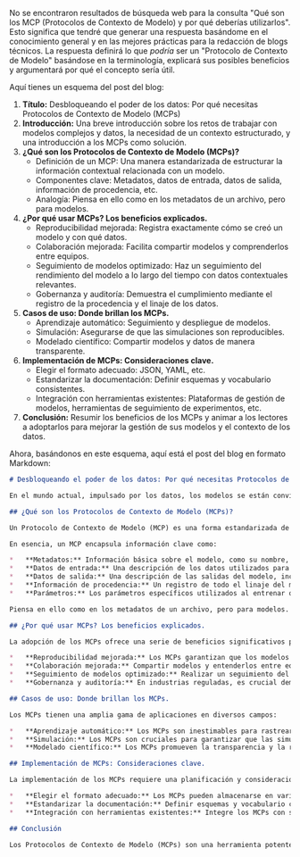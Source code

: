 No se encontraron resultados de búsqueda web para la consulta "Qué son los MCP (Protocolos de Contexto de Modelo) y por qué deberías utilizarlos". Esto significa que tendré que generar una respuesta basándome en el conocimiento general y en las mejores prácticas para la redacción de blogs técnicos. La respuesta definirá lo que *podría* ser un "Protocolo de Contexto de Modelo" basándose en la terminología, explicará sus posibles beneficios y argumentará por qué el concepto sería útil.

Aquí tienes un esquema del post del blog:

1.  **Título:** Desbloqueando el poder de los datos: Por qué necesitas Protocolos de Contexto de Modelo (MCPs)
2.  **Introducción:** Una breve introducción sobre los retos de trabajar con modelos complejos y datos, la necesidad de un contexto estructurado, y una introducción a los MCPs como solución.
3.  **¿Qué son los Protocolos de Contexto de Modelo (MCPs)?**
    *   Definición de un MCP: Una manera estandarizada de estructurar la información contextual relacionada con un modelo.
    *   Componentes clave: Metadatos, datos de entrada, datos de salida, información de procedencia, etc.
    *   Analogía: Piensa en ello como en los metadatos de un archivo, pero para modelos.
4.  **¿Por qué usar MCPs? Los beneficios explicados.**
    *   Reproducibilidad mejorada: Registra exactamente cómo se creó un modelo y con qué datos.
    *   Colaboración mejorada: Facilita compartir modelos y comprenderlos entre equipos.
    *   Seguimiento de modelos optimizado: Haz un seguimiento del rendimiento del modelo a lo largo del tiempo con datos contextuales relevantes.
    *   Gobernanza y auditoría: Demuestra el cumplimiento mediante el registro de la procedencia y el linaje de los datos.
5.  **Casos de uso: Donde brillan los MCPs.**
    *   Aprendizaje automático: Seguimiento y despliegue de modelos.
    *   Simulación: Asegurarse de que las simulaciones son reproducibles.
    *   Modelado científico: Compartir modelos y datos de manera transparente.
6.  **Implementación de MCPs: Consideraciones clave.**
    *   Elegir el formato adecuado: JSON, YAML, etc.
    *   Estandarizar la documentación: Definir esquemas y vocabulario consistentes.
    *   Integración con herramientas existentes: Plataformas de gestión de modelos, herramientas de seguimiento de experimentos, etc.
7.  **Conclusión:** Resumir los beneficios de los MCPs y animar a los lectores a adoptarlos para mejorar la gestión de sus modelos y el contexto de los datos.

Ahora, basándonos en este esquema, aquí está el post del blog en formato Markdown:

```markdown
# Desbloqueando el poder de los datos: Por qué necesitas Protocolos de Contexto de Modelo (MCPs)

En el mundo actual, impulsado por los datos, los modelos se están convirtiendo en algo cada vez más complejo y omnipresente. Desde los modelos de aprendizaje automático que impulsan las recomendaciones hasta las simulaciones científicas que ayudan a entender el cambio climático, estos modelos están en el centro de la toma de decisiones. Pero, ¿qué ocurre cuando se necesita reproducir un resultado, colaborar con un equipo o realizar un seguimiento del rendimiento de un modelo a lo largo del tiempo? Aquí es donde entran en juego los Protocolos de Contexto de Modelo (MCP).

## ¿Qué son los Protocolos de Contexto de Modelo (MCPs)?

Un Protocolo de Contexto de Modelo (MCP) es una forma estandarizada de estructurar la información contextual relacionada con un modelo. Piensa en ello como un conjunto completo de metadatos que acompañan a tu modelo, proporcionando todos los detalles necesarios para entenderlo, reproducirlo y gestionarlo eficazmente.

En esencia, un MCP encapsula información clave como:

*   **Metadatos:** Información básica sobre el modelo, como su nombre, versión, autor y fecha de creación.
*   **Datos de entrada:** Una descripción de los datos utilizados para entrenar o ejecutar el modelo, incluyendo su origen, formato y cualquier paso de preprocesamiento aplicado.
*   **Datos de salida:** Una descripción de las salidas del modelo, incluyendo su formato y significado.
*   **Información de procedencia:** Un registro de todo el linaje del modelo, incluyendo los pasos que se siguieron para crearlo, las herramientas que se utilizaron y cualquier dependencia externa.
*   **Parámetros:** Los parámetros específicos utilizados al entrenar o ejecutar el modelo.

Piensa en ello como en los metadatos de un archivo, pero para modelos. Al igual que los metadatos ayudan a organizar y entender los archivos, los MCPs ayudan a gestionar y utilizar los modelos de forma eficaz.

## ¿Por qué usar MCPs? Los beneficios explicados.

La adopción de los MCPs ofrece una serie de beneficios significativos para cualquier persona que trabaje con modelos:

*   **Reproducibilidad mejorada:** Los MCPs garantizan que los modelos puedan reproducirse de forma fácil y fiable. Al registrar exactamente cómo se creó un modelo y con qué datos, los MCPs eliminan la ambigüedad y facilitan la replicación de resultados. Esto es crucial para la investigación científica, las auditorías y la depuración.
*   **Colaboración mejorada:** Compartir modelos y entenderlos entre equipos puede ser un reto. Los MCPs facilitan la colaboración proporcionando un contexto claro y conciso para cada modelo. Esto permite a los miembros del equipo entender rápidamente lo que hace un modelo, cómo se creó y cómo utilizarlo.
*   **Seguimiento de modelos optimizado:** Realizar un seguimiento del rendimiento del modelo a lo largo del tiempo es esencial para garantizar su eficacia continua. Los MCPs facilitan el seguimiento de modelos al proporcionar datos contextuales relevantes, como los datos de entrada utilizados para entrenar el modelo y las métricas de rendimiento obtenidas.
*   **Gobernanza y auditoría:** En industrias reguladas, es crucial demostrar el cumplimiento y proporcionar registros de auditoría. Los MCPs ayudan a cumplir los requisitos normativos al registrar la procedencia y el linaje de los datos. Esto permite a las organizaciones rastrear el origen de los datos, entender cómo se utilizaron y demostrar que los modelos se están utilizando de forma responsable.

## Casos de uso: Donde brillan los MCPs.

Los MCPs tienen una amplia gama de aplicaciones en diversos campos:

*   **Aprendizaje automático:** Los MCPs son inestimables para rastrear y desplegar modelos de aprendizaje automático. Ayudan a garantizar que los modelos se entrenan con los datos correctos, que se despliegan correctamente y que su rendimiento se monitoriza con precisión.
*   **Simulación:** Los MCPs son cruciales para garantizar que las simulaciones son reproducibles. Al registrar los datos de entrada, los parámetros y la configuración de la simulación, los MCPs permiten a los investigadores replicar los resultados y validar sus hallazgos.
*   **Modelado científico:** Los MCPs promueven la transparencia y la reproducibilidad en el modelado científico. Al compartir modelos y datos de forma transparente, los MCPs facilitan la colaboración y aceleran el descubrimiento científico.

## Implementación de MCPs: Consideraciones clave.

La implementación de los MCPs requiere una planificación y consideración cuidadosas. Aquí hay algunos puntos clave a tener en cuenta:

*   **Elegir el formato adecuado:** Los MCPs pueden almacenarse en varios formatos, como JSON, YAML o XML. Elija un formato que sea adecuado para sus necesidades y que sea fácil de analizar y procesar.
*   **Estandarizar la documentación:** Definir esquemas y vocabulario consistentes es esencial para garantizar que los MCPs sean coherentes y fáciles de entender. Utilice estándares existentes siempre que sea posible y cree sus propios estándares cuando sea necesario.
*   **Integración con herramientas existentes:** Integre los MCPs con sus herramientas existentes, como plataformas de gestión de modelos, herramientas de seguimiento de experimentos y almacenes de datos. Esto simplificará el proceso de creación, gestión y uso de los MCPs.

## Conclusión

Los Protocolos de Contexto de Modelo (MCPs) son una herramienta potente para gestionar la complejidad del mundo moderno basado en modelos. Al proporcionar una forma estandarizada de estructurar la información contextual relacionada con los modelos, los MCPs mejoran la reproducibilidad, fomentan la colaboración, optimizan el seguimiento y apoyan la gobernanza. A medida que los modelos sigan desempeñando un papel cada vez más importante en nuestras vidas, la adopción de los MCPs será esencial para desbloquear todo su potencial y garantizar que se utilizan de forma responsable y eficaz. ¡Empieza hoy mismo a explorar los MCPs y transforma la forma en que gestionas tus modelos y el contexto de tus datos!
```